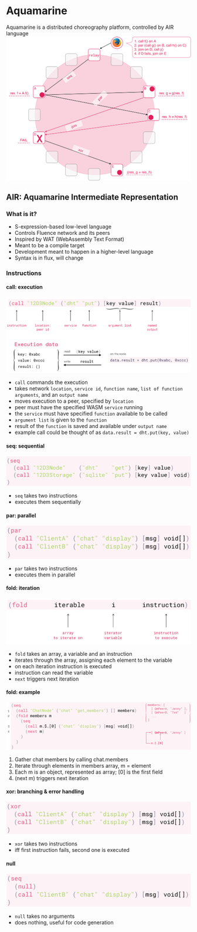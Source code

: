 # Aquamarine

Aquamarine is a distributed choreography platform, controlled by AIR language
![Aquamarine schema](images/aquamarine.png)

## AIR: Aquamarine Intermediate Representation
### What is it?

- S-expression-based low-level language
- Controls Fluence network and its peers
- Inspired by WAT (WebAssembly Text Format)
- Meant to be a compile target
- Development meant to happen in a higher-level language
- Syntax is in flux, will change

### Instructions
#### call: execution
![call structure](images/call_data.png)
- `call` commands the execution
- takes network `location`, `service id`, `function name`, `list of function arguments`, and an `output name`
- moves execution to a peer, specified by `location`
- peer must have the specified WASM `service` running
- the `service` must have specified `function` available to be called
- `argument list` is given to the `function`
- result of the `function` is saved and available under `output name`
- example call could be thought of as `data.result = dht.put(key, value)`

#### seq: sequential
![seq structure](images/seq.png)
- `seq` takes two instructions
- executes them sequentially

#### par: parallel
![par structure](images/par.png)
- `par` takes two instructions
- executes them in parallel

#### fold: iteration
![fold structre](images/fold.png)
- `fold` takes an array, a variable and an instruction
- iterates through the array, assigning each element to the variable
- on each iteration instruction is executed
- instruction can read the variable
- `next` triggers next iteration

#### fold: example
![fold example](images/fold_example.png)
1. Gather chat members by calling chat.members
2. Iterate through elements in members array, m = element
3. Each m is an object, represented as array; [0] is the first field
4. (next m) triggers next iteration

#### xor: branching & error handling
![xor structure](images/xor.png)
- `xor` takes two instructions
- iff first instruction fails, second one is executed

#### null
![null structure](images/null.png)

- `null` takes no arguments
- does nothing, useful for code generation

